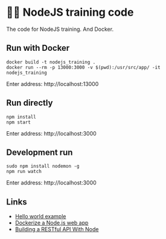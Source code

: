 # 🏋️‍♂️ NodeJS training code

The code for NodeJS training. And Docker.

## Run with Docker

```
docker build -­t nodejs_training .
docker run ­--rm -p 13000:3000 -v $(pwd):/usr/src/app/ -it nodejs_training
```

Enter address: http://localhost:13000

## Run directly

```
npm install
npm start
```

Enter address: http://localhost:3000

## Development run

```
sudo npm install nodemon -g
npm run watch
```

Enter address: http://localhost:3000

## Links

* [Hello world example](https://expressjs.com/en/starter/hello-world.html)
* [Dockerize a Node.js web app](https://nodejs.org/en/docs/guides/nodejs-docker-webapp/)
* [Building a RESTful API With Node](http://www.snnmo.com/blog/articles/node/building-a-restful-api-with-node.shtml)
